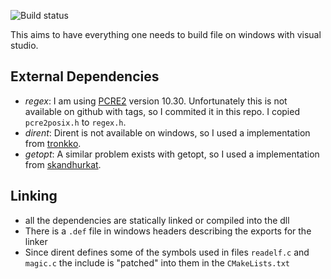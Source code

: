 ![Build status](https://ci.appveyor.com/api/projects/status/9xwg49m6124xa2pp?svg=true)

This aims to have everything one needs to build file on windows with visual studio.


## External Dependencies

 - *regex*: I am using [PCRE2](http://www.pcre.org/) version 10.30. 
 Unfortunately this is not available on github with tags, so I commited it in this repo.
 I copied `pcre2posix.h` to `regex.h`.
 - *dirent*: Dirent is not available on windows, so I used a implementation from [tronkko](https://github.com/tronkko/dirent).
 - *getopt*: A similar problem exists with getopt, so I used a implementation from [skandhurkat](https://github.com/skandhurkat/Getopt-for-Visual-Studio).


## Linking
 - all the dependencies are statically linked or compiled into the dll
 - There is a `.def` file in windows headers describing the exports for the linker
 - Since dirent defines some of the symbols used in files `readelf.c` and `magic.c` the include is "patched" into them in the `CMakeLists.txt`
